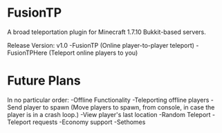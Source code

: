 # FusionTP
A broad teleportation plugin for Minecraft 1.7.10 Bukkit-based servers.

Release Version: v1.0
-FusionTP (Online player-to-player teleport)
-FusionTPHere (Teleport online players to you)

# Future Plans
In no particular order:
-Offline Functionality
  -Teleporting offline players
  -Send player to spawn (Move players to spawn, from console, in case the player is in a crash loop.)
  -View player's last location 
-Random Teleport
-Teleport requests
-Economy support
-Sethomes
